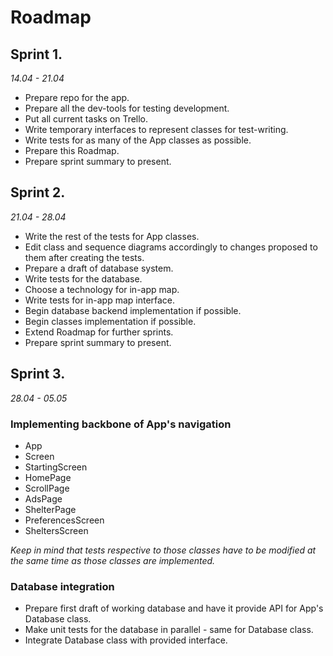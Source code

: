# Roadmap

## Sprint 1.

_14.04 - 21.04_

- Prepare repo for the app.
- Prepare all the dev-tools for testing development.
- Put all current tasks on Trello.
- Write temporary interfaces to represent classes for test-writing.
- Write tests for as many of the App classes as possible.
- Prepare this Roadmap.
- Prepare sprint summary to present.

## Sprint 2.

_21.04 - 28.04_

- Write the rest of the tests for App classes.
- Edit class and sequence diagrams accordingly to changes proposed to them after creating the tests.
- Prepare a draft of database system.
- Write tests for the database.
- Choose a technology for in-app map.
- Write tests for in-app map interface.
- Begin database backend implementation if possible.
- Begin classes implementation if possible.
- Extend Roadmap for further sprints.
- Prepare sprint summary to present.

## Sprint 3.

_28.04 - 05.05_

### Implementing backbone of App's navigation

- App
- Screen
- StartingScreen
- HomePage
- ScrollPage
- AdsPage
- ShelterPage
- PreferencesScreen
- SheltersScreen

_Keep in mind that tests respective to those classes have to be modified at the same time as those classes are implemented._

### Database integration

- Prepare first draft of working database and have it provide API for App's Database class.
- Make unit tests for the database in parallel - same for Database class.
- Integrate Database class with provided interface.
